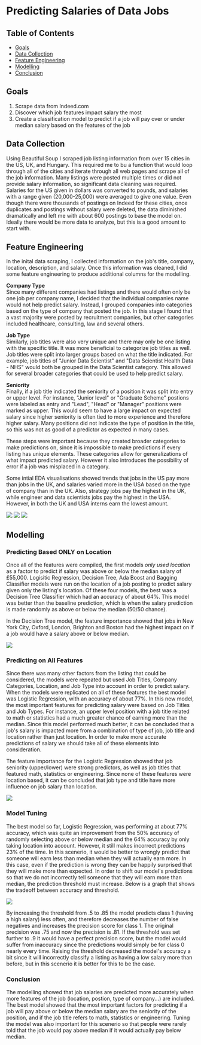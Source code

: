 # Predicting Salaries of Data Jobs 

## Table of Contents
* [Goals](#goals)
* [Data Collection](#data-collection)
* [Feature Engineering](#feature-engineering)
* [Modelling](#modelling)
* [Conclusion](#conclusion)

## Goals

1. Scrape data from Indeed.com 
2. Discover which job features impact salary the most
3. Create a classification model to predict if a job will pay over or under median salary based on the features of the job

## Data Collection

Using Beautiful Soup I scraped job listing information from over 15 cities in the US, UK, and Hungary. This required me to bu a function that would loop through all of the cities and iterate through all web pages and scrape all of the job information. Many listings were posted multiple times or did not provide salary information, so significant data cleaning was required. Salaries for the US given in dollars was converted to pounds, and salaries with a range given (20,000-25,000) were averaged to give one value. Even though there were thousands of postings on Indeed for these cities, once duplicates and postings without salary were deleted, the data diminished dramatically and left me with about 600 postings to base the model on. Ideally there would be more data to analyze, but this is a good amount to start with.

## Feature Engineering

In the inital data scraping, I collected information on the job's title, company, location, description, and salary. Once this information was cleaned, I did some feature engineering to produce additional columns for the modelling. 

**Company Type** <br>
Since many different companies had listings and there would often only be one job per company name, I decided that the individual companies name would not help predict salary. Instead, I grouped companies into categories based on the type of company that posted the job. In this stage I found that a vast majority were posted by recruitment companies, but other categories included healthcare, consulting, law and several others. 


**Job Type** <br>
Similarly, job titles were also very unique and there may only be one listing with the specific title. It was more beneficial to categorize job titles as well. Job titles were split into larger groups based on what the title indicated. For example, job titles of "Junior Data Scientist" and "Data Scientist Health Data - NHS" would both be grouped in the Data Scientist category. This allowed for several broader categories that could be used to help predict salary. 


**Seniority** <br>
Finally, if a job title indicated the seniority of a position it was split into entry or upper level. For instance, "Junior level" or "Graduate Scheme" postions were labeled as entry and "Lead", "Head" or "Manager" positions were marked as upper. This would seem to have a large impact on expected salary since higher seniority is often tied to more experience and therefore higher salary. Many positions did not indicate the type of position in the title, so this was not as good of a predictor as expected in many cases. 

These steps were important because they created broader categories to make predictions on, since it is impossible to make predictions if every listing has unique elements. These categories allow for generalizations of what impact predicted salary. However it also introduces the possibility of error if a job was misplaced in a category.

Some intial EDA visualisations showed trends that jobs in the US pay more than jobs in the UK, and salaries varied more in the USA based on the type of company than in the UK. Also, strategy jobs pay the highest in the UK, while engineer and data scientists jobs pay the highest in the USA. However, in both the UK and USA interns earn the lowest amount.

<img src = "visuals/median salary by location.png">

<img src = "visuals/us vs uk company category salary.png">

<img src = "visuals/usa vs uk job title salary.png">

## Modelling

### Predicting Based ONLY on Location

Once all of the features were compiled, the first models *only used location* as a factor to predict if salary was above or below the median salary of £55,000. Logisitic Regression, Decision Tree, Ada Boost and Bagging Classifier models were run on the location of a job posting to predict salary given only the listing's location. Of these four models, the best was a Decision Tree Classifier which had an accuracy of about 64%. This model was better than the baseline prediction, which is when the salary prediction is made randomly as above or below the median (50/50 chance). 

In the Decision Tree model, the feature importance showed that jobs in New York City, Oxford, London, Brighton and Boston had the highest impact on if a job would have a salary above or below median.

<img src = "visuals/location feature importance.png">

### Predicting on All Features

Since there was many other factors from the listing that could be considered, the models were repeated but used Job Titles, Company Categories, Location, and Job Type into account in order to predict salary. When the models were replicated on all of these features the best model was Logistic Regression, with an accuracy of about 77%. In this new model, the most important features for predicting salary were based on Job Titles and Job Types. For instance, an upper level position with a job title related to math or statistics had a much greater chance of earning more than the median. Since this model performed much better, it can be concluded that a job's salary is impacted more from a combination of type of job, job title and location rather than just location. In order to make more accurate predictions of salary we should take all of these elements into consideration. 

The feature importance for the Logistic Regression showed that job seniority (upper/lower) were strong predictors, as well as job titles that featured math, statistics or engineering. Since none of these features were location based, it can be concluded that job type and title have more influence on job salary than location.

<img src = "visuals/all feature importance.png">

### Model Tuning

The best model so far, Logistic Regression, was performing at about 77% accuracy, which was quite an improvement from the 50% accuracy of randomly selecting above or below median and the 64% accuracy by only taking location into account. However, it still makes incorrect predictions 23% of the time. In this scenerio, it would be better to wrongly predict that someone will earn less than median when they will actually earn more. In this case, even if the prediction is wrong they can be happily surprised that they will make more than expected. In order to shift our model's predictions so that we do not incorrectly tell someone that they will earn more than median, the prediction threshold must increase. Below is a graph that shows the tradeoff between accuracy and threshold. 

<img src = "visuals/accuracy & threshold.png">

By increasing the threshold from .5 to .85 the model predicts class 1 (having a high salary) less often, and therefore decreases the number of false negatives and increases the precision score for class 1. The original precision was .75 and now the precision is .81. If the threshold was set further to .9 it would have a perfect precision score, but the model would suffer from inaccuracy since the predictions would simply be for class 0 nearly every time. Raising the threshold decreased the model's accuracy a bit since it will incorrectly classify a listing as having a low salary more than before, but in this scenerio it is better for this to be the case. 

### Conclusion

The modelling showed that job salaries are predicted more accurately when more features of the job (location, postion, type of company...) are included. The best model showed that the most important factors for predicting if a job will pay above or below the median salary are the seniority of the position, and if the job title refers to math, statistics or engineering. Tuning the model was also important for this scenerio so that people were rarely told that the job would pay above median if it would actually pay below median.
